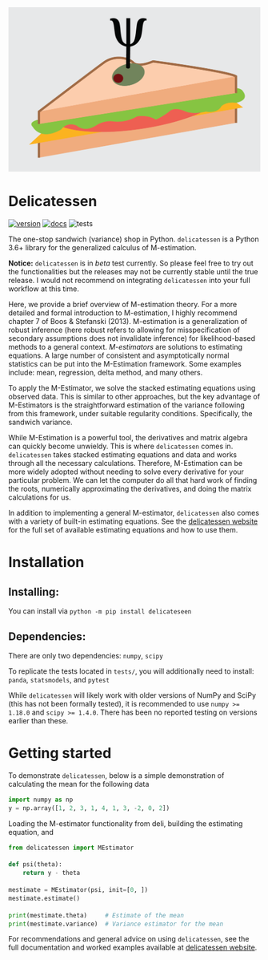 ![delicatessen](docs/images/delicatessen_header.png)

# Delicatessen

[![version](https://badge.fury.io/py/delicatessen.svg)](https://badge.fury.io/py/delicatessen)
[![docs](https://readthedocs.org/projects/deli/badge/?version=latest)](https://deli.readthedocs.io/en/latest/?badge=latest)
![tests](https://github.com/pzivich/Delicatessen/actions/workflows/python-package.yml/badge.svg)

The one-stop sandwich (variance) shop in Python. `delicatessen` is a Python 3.6+ library for the generalized calculus 
of M-estimation. 

**Notice:** `delicatessen` is in _beta_ test currently. So please feel free to try out the functionalities
but the releases may not be currently stable until the true release. I would not recommend on integrating
`delicatessen` into your full workflow at this time.

Here, we provide a brief overview of M-estimation theory. For a more detailed and formal introduction to M-estimation,
I highly recommend chapter 7 of Boos & Stefanski (2013). M-estimation is a generalization of robust inference (here
robust refers to allowing for misspecification of secondary assumptions does not invalidate inference) for
likelihood-based methods to a general context. *M-estimators* are solutions to estimating equations. A large number of 
consistent and asymptotically normal statistics can be put into the M-Estimation framework. Some examples include: 
mean, regression, delta method, and many others.

To apply the M-Estimator, we solve the stacked estimating equations using observed data. This is similar to other 
approaches, but the key advantage of M-Estimators is the straightforward estimation of the variance following from this 
framework, under suitable regularity conditions. Specifically, the sandwich variance.

While M-Estimation is a powerful tool, the derivatives and matrix algebra can quickly become unwieldy. This is where 
`delicatessen` comes in. `delicatessen` takes stacked estimating equations and data and works through all the necessary 
calculations. Therefore, M-Estimation can be more widely adopted without needing to solve every derivative for your 
particular problem. We can let the computer do all that hard work of finding the roots, numerically approximating 
the derivatives, and doing the matrix calculations for us.

In addition to implementing a general M-estimator, `delicatessen` also comes with a variety of built-in estimating 
equations. See the [delicatessen website](https://deli.readthedocs.io/en/latest/) for the full set of available
estimating equations and how to use them.

# Installation

## Installing:

You can install via `python -m pip install delicateseen`

## Dependencies:

There are only two dependencies: `numpy`, `scipy`

To replicate the tests located in `tests/`, you will additionally need to install: `panda`, `statsmodels`, and `pytest`

While `delicatessen` will likely work with older versions of NumPy and SciPy (this has not been formally tested),
it is recommended to use `numpy >= 1.18.0` and `scipy >= 1.4.0`. There has been no reported testing on versions
earlier than these.

# Getting started

To demonstrate `delicatessen`, below is a simple demonstration of calculating the mean for the following data

```python
import numpy as np
y = np.array([1, 2, 3, 1, 4, 1, 3, -2, 0, 2])
```

Loading the M-estimator functionality from deli, building the estimating equation, and 

```python
from delicatessen import MEstimator

def psi(theta):
    return y - theta

mestimate = MEstimator(psi, init=[0, ])
mestimate.estimate()

print(mestimate.theta)     # Estimate of the mean
print(mestimate.variance)  # Variance estimator for the mean
```

For recommendations and general advice on using `delicatessen`, see the full documentation and worked examples 
available at [delicatessen website](https://deli.readthedocs.io/en/latest/).
